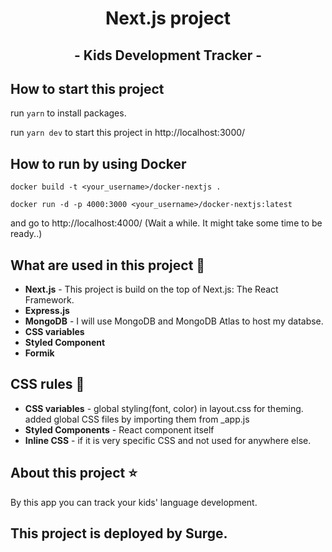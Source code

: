 <h1 align="center">
  Next.js project
</h1>
<h2 align="center">
  - Kids Development Tracker -
</h2>

## How to start this project

run `yarn` to install packages.

run `yarn dev` to start this project in http://localhost:3000/

## How to run by using Docker

`docker build -t <your_username>/docker-nextjs .`

`docker run -d -p 4000:3000 <your_username>/docker-nextjs:latest`

and go to http://localhost:4000/ (Wait a while. It might take some time to be ready..)

## What are used in this project :game_die:

- **Next.js** - This project is build on the top of Next.js: The React Framework.
- **Express.js**
- **MongoDB** - I will use MongoDB and MongoDB Atlas to host my databse.
- **CSS variables**
- **Styled Component**
- **Formik**

## CSS rules :bouquet:

- **CSS variables** - global styling(font, color) in layout.css for theming. added global CSS files by importing them from \_app.js
- **Styled Components** - React component itself
- **Inline CSS** - if it is very specific CSS and not used for anywhere else.

## About this project :star:

By this app you can track your kids' language development.

## This project is deployed by Surge.
